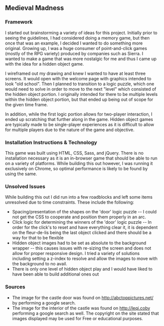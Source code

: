 ## Medieval Madness

### Framework
I started out brainstorming a variety of ideas for this project. Initially prior to seeing the guidelines, I had considered doing a memory game, but then once that was an example, I decided I wanted to do something more original. Growing up, I was a huge consumer of point-and-click games (mostly of the RPG variety) produced by companies such as Sierra. I wanted to make a game that was more nostalgic for me and thus I came up with the idea for a hidden object game.

I wireframed out my drawing and knew I wanted to have at least three screens. It would open with the welcome page with graphics intended to look "old school". Then I planned to transition to a logic puzzle, which one would need to solve in order to move to the next "level" which consisted of the hidden object portion. I originally intended for there to be multiple levels within the hidden object portion, but that ended up being out of scope for the given time frame.

In addition, while the first logic portion allows for two-player interaction, I ended up scratching that further along in the game. Hidden object games are typically made to be single-player experiences as it is difficult to allow for multiple players due to the nature of the game and objective.

### Installation Instructions & Technology
This game was built using HTML, CSS, Sass, and jQuery. There is no installation necessary as it is an in-browser game that should be able to run on a variety of platforms. While building this out however, I was running it exclusively on Chrome, so optimal performance is likely to be found by using the same.

### Unsolved Issues
While building this out I did run into a few roadblocks and left some items unresolved due to time constraints. These include the following:
* Spacing/presentation of the shapes on the 'door' logic puzzle -- I could not get the CSS to cooperate and position them properly in an arc.
* Click logic for determining the winners of the 'door' logic puzzle -- In order for the click's to reset and have everything clear it, it is dependent on the fleur-de-lis being the last object clicked and there should be a way for that to be flexible
* Hidden object images had to be set as absolute to the background wrapper -- this causes issues with re-sizing the screen and does not allow for proper responsive design. I tried a variety of solutions including setting a z-index to resolve and allow the images to move with the background to no avail.
* There is only one level of hidden object play and I would have liked to have been able to build additional ones out

### Sources
* The image for the castle door was found on http://abctoppictures.net/ by performing a google search.
* The image for the interior of the castle was found on http://leqi.coby performing a google search as well. The copyright on the site stated that images displayed may be used for Free or educational purposes.
